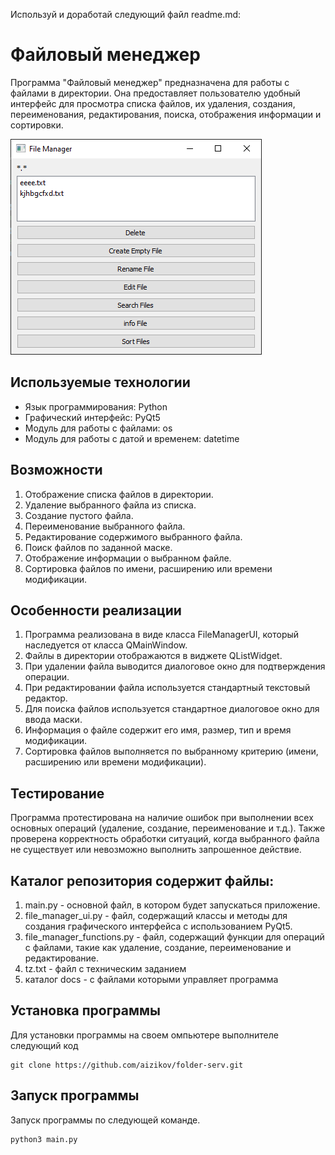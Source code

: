 Используй и доработай следующий файл readme.md:

# Файловый менеджер

Программа "Файловый менеджер" предназначена для работы с файлами в директории. Она предоставляет пользователю удобный интерфейс для просмотра списка файлов, их удаления, создания, переименования, редактирования, поиска, отображения информации и сортировки.

![](img.bmp)

## Используемые технологии

- Язык программирования: Python
- Графический интерфейс: PyQt5
- Модуль для работы с файлами: os
- Модуль для работы с датой и временем: datetime

## Возможности

1. Отображение списка файлов в директории.
2. Удаление выбранного файла из списка.
3. Создание пустого файла.
4. Переименование выбранного файла.
5. Редактирование содержимого выбранного файла.
6. Поиск файлов по заданной маске.
7. Отображение информации о выбранном файле.
8. Сортировка файлов по имени, расширению или времени модификации.

## Особенности реализации

1. Программа реализована в виде класса FileManagerUI, который наследуется от класса QMainWindow.
2. Файлы в директории отображаются в виджете QListWidget.
3. При удалении файла выводится диалоговое окно для подтверждения операции.
4. При редактировании файла используется стандартный текстовый редактор.
5. Для поиска файлов используется стандартное диалоговое окно для ввода маски.
6. Информация о файле содержит его имя, размер, тип и время модификации.
7. Сортировка файлов выполняется по выбранному критерию (имени, расширению или времени модификации).

## Тестирование

Программа протестирована на наличие ошибок при выполнении всех основных операций (удаление, создание, переименование и т.д.). Также проверена корректность обработки ситуаций, когда выбранного файла не существует или невозможно выполнить запрошенное действие.

## Каталог репозитория содержит файлы:
1. main.py - основной файл, в котором будет запускаться приложение.
2. file_manager_ui.py - файл, содержащий классы и методы для создания графического интерфейса с использованием PyQt5.
3. file_manager_functions.py - файл, содержащий функции для операций с файлами, такие как удаление, создание, переименование и редактирование.
4. tz.txt - файл с техническим заданием
5. каталог docs - с файлами которыми управляет программа

## Установка программы

Для установки программы на своем омпьютере выполнителе следующий код
```
git clone https://github.com/aizikov/folder-serv.git
```

## Запуск программы

Запуск программы по следующей команде.
```
python3 main.py
```


